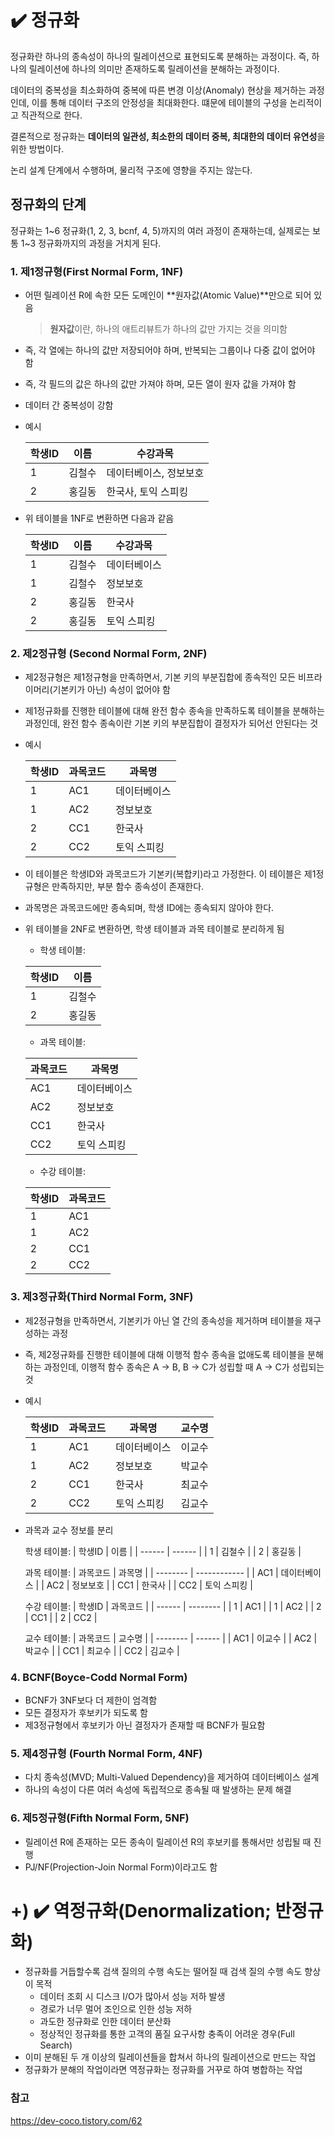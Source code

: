 # ✔️ 정규화

정규화란 하나의 종속성이 하나의 릴레이션으로 표현되도록 분해하는 과정이다. 즉, 하나의 릴레이션에 하나의 의미만 존재하도록 릴레이션을 분해하는 과정이다.

데이터의 중복성을 최소화하여 중복에 따른 변경 이상(Anomaly) 현상을 제거하는 과정인데, 이를 통해 데이터 구조의 안정성을 최대화한다. 떄문에 테이블의 구성을 논리적이고 직관적으로 한다.

결론적으로 정규화는 **데이터의 일관성, 최소한의 데이터 중복, 최대한의 데이터 유연성**을 위한 방법이다.

논리 설계 단계에서 수행하며, 물리적 구조에 영향을 주지는 않는다.



## 정규화의 단계

정규화는 1~6 정규화(1, 2, 3, bcnf, 4, 5)까지의 여러 과정이 존재하는데, 실제로는 보통 1~3 정규화까지의 과정을 거치게 된다.



### **1. 제1정규형(First Normal Form, 1NF)**

- 어떤 릴레이션 R에 속한 모든 도메인이 **원자값(Atomic Value)**만으로 되어 있음

  > **원자값**이란, 하나의 애트리뷰트가 하나의 값만 가지는 것을 의미함

- 즉, 각 열에는 하나의 값만 저장되어야 하며, 반복되는 그룹이나 다중 값이 없어야 함

- 즉, 각 필드의 값은 하나의 값만 가져야 하며, 모든 열이 원자 값을 가져야 함

- 데이터 간 중복성이 강함 

- 예시

  | 학생ID | 이름   | 수강과목               |
  | ------ | ------ | ---------------------- |
  | 1      | 김철수 | 데이터베이스, 정보보호 |
  | 2      | 홍길동 | 한국사, 토익 스피킹    |

- 위 테이블을 1NF로 변환하면 다음과 같음

  | 학생ID | 이름   | 수강과목     |
  | ------ | ------ | ------------ |
  | 1      | 김철수 | 데이터베이스 |
  | 1      | 김철수 | 정보보호     |
  | 2      | 홍길동 | 한국사       |
  | 2      | 홍길동 | 토익 스피킹  |



### 2. 제2정규형 (Second Normal Form, 2NF)



- 제2정규형은 제1정규형을 만족하면서, 기본 키의 부분집합에 종속적인 모든 비프라이머리(기본키가 아닌) 속성이 없어야 함

- 제1정규화를 진행한 테이블에 대해 완전 함수 종속을 만족하도록 테이블을 분해하는 과정인데, 완전 함수 종속이란 기본 키의 부분집합이 결정자가 되어선 안된다는 것

- 예시

  | 학생ID | 과목코드 | 과목명       |
  | ------ | -------- | ------------ |
  | 1      | AC1      | 데이터베이스 |
  | 1      | AC2      | 정보보호     |
  | 2      | CC1      | 한국사       |
  | 2      | CC2      | 토익 스피킹  |

- 이 테이블은 학생ID와 과목코드가 기본키(복합키)라고 가정한다. 이 테이블은 제1정규형은 만족하지만, 부분 함수 종속성이 존재한다.

- 과목명은 과목코드에만 종속되며, 학생 ID에는 종속되지 않아야 한다.

- 위 테이블을 2NF로 변환하면, 학생 테이블과 과목 테이블로 분리하게 됨

  - 학생 테이블:

  | 학생ID | 이름   |
  | ------ | ------ |
  | 1      | 김철수 |
  | 2      | 홍길동 |

  - 과목 테이블:

  | 과목코드 | 과목명       |
  | -------- | ------------ |
  | AC1      | 데이터베이스 |
  | AC2      | 정보보호     |
  | CC1      | 한국사       |
  | CC2      | 토익 스피킹  |

  - 수강 테이블:

  | 학생ID | 과목코드 |
  | ------ | -------- |
  | 1      | AC1      |
  | 1      | AC2      |
  | 2      | CC1      |
  | 2      | CC2      |



### **3. 제3정규화(Third Normal Form, 3NF)**

- 제2정규형을 만족하면서, 기본키가 아닌 열 간의 종속성을 제거하며 테이블을 재구성하는 과정

- 즉, 제2정규화를 진행한 테이블에 대해 이행적 함수 종속을 없애도록 테이블을 분해하는 과정인데, 이행적 함수 종속은 A → B, B → C가 성립할 때 A → C가 성립되는 것

- 예시

  | 학생ID | 과목코드 | 과목명       | 교수명 |
  | ------ | -------- | ------------ | ------ |
  | 1      | AC1      | 데이터베이스 | 이교수 |
  | 1      | AC2      | 정보보호     | 박교수 |
  | 2      | CC1      | 한국사       | 최교수 |
  | 2      | CC2      | 토익 스피킹  | 김교수 |

- 과목과 교수 정보를 분리

  학생 테이블:
  | 학생ID | 이름   |
  | ------ | ------ |
  | 1      | 김철수 |
  | 2      | 홍길동 |

  과목 테이블:
  | 과목코드 | 과목명       |
  | -------- | ------------ |
  | AC1      | 데이터베이스 |
  | AC2      | 정보보호     |
  | CC1      | 한국사       |
  | CC2      | 토익 스피킹  |

  수강 테이블:
  | 학생ID | 과목코드 |
  | ------ | -------- |
  | 1      | AC1      |
  | 1      | AC2      |
  | 2      | CC1      |
  | 2      | CC2      |

  교수 테이블:
  | 과목코드 | 교수명 |
  | -------- | ------ |
  | AC1      | 이교수 |
  | AC2      | 박교수 |
  | CC1      | 최교수 |
  | CC2      | 김교수 |



### 4. **BCNF(Boyce-Codd Normal Form)** 

- BCNF가 3NF보다 더 제한이 엄격함
- 모든 결정자가 후보키가 되도록 함
- 제3정규형에서 후보키가 아닌 결정자가 존재할 때 BCNF가 필요함





### 5. **제4정규형 (Fourth Normal Form, 4NF)**

- 다치 종속성(MVD; Multi-Valued Dependency)을 제거하여 데이터베이스 설계
- 하나의 속성이 다른 여러 속성에 독립적으로 종속될 때 발생하는 문제 해결





### 6. **제5정규형(Fifth Normal Form, 5NF)**

- 릴레이션 R에 존재하는 모든 종속이 릴레이션 R의 후보키를 통해서만 성립될 때 진행
- PJ/NF(Projection-Join Normal Form)이라고도 함





# +) ✔️ 역정규화(Denormalization; 반정규화)

- 정규화를 거듭할수록 검색 질의의 수행 속도는 떨어질 때 검색 질의 수행 속도 향상이 목적
  - 데이터 조회 시 디스크 I/O가 많아서 성능 저하 발생
  - 경로가 너무 멀어 조인으로 인한 성능 저하
  - 과도한 정규화로 인한 데이터 분산화
  - 정상적인 정규화를 통한 고객의 품질 요구사항 충족이 어려운 경우(Full Search)
- 이미 분해된 두 개 이상의 릴레이션들을 합쳐서 하나의 릴레이션으로 만드는 작업
- 정규화가 분해의 작업이라면 역정규화는 정규화를 거꾸로 하여 병합하는 작업











### 참고

https://dev-coco.tistory.com/62
